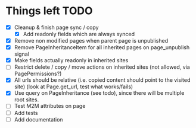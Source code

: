 Things left TODO
================

 - [x] Cleanup & finish page sync / copy
   - [x] Add readonly fields which are always synced
 - [x] Remove non modified pages when parent page is unpublished
 - [x] Remove PageInheritanceItem for all inherited pages on page_unpublish signal
 - [x] Make fields actually readonly in inherited sites
 - [ ] Restrict delete / copy / move actions on inherited sites (not allowed, via PagePermissions?)
 - [x] All urls should be relative (i.e. copied content should point to the visited site) (look at Page.get_url, test what works/fails)
 - [x] Use query on PageInheritance (see todo), since there will be multiple root sites.
 - [ ] Test M2M attributes on page
 - [ ] Add tests
 - [ ] Add documentation
